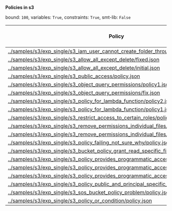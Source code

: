 
**Policies in s3**

bound: `100`, variables: `True`, constraints: `True`, smt-lib: `False`

|Policy|SAT/UNSAT|Solve Time (ms)|lg(tuple)|Count Time (ms)|lg(principal)|lg(action)|lg(resource)|
|-|-|-|-|-|-|-|-|
|[../samples/s3/exp_single/s3_iam_user_cannot_create_folder_through_console/policy.json](../samples/s3/exp_single/s3_iam_user_cannot_create_folder_through_console/policy.json)|SAT|1775.81|2497.000000021498|166.525|0.0|6.507794640198696|696.0056465631412|
|[../samples/s3/exp_single/s3_allow_all_except_delete/fixed.json](../samples/s3/exp_single/s3_allow_all_except_delete/fixed.json)|SAT|1497.41|802.3275746580285|154.947|0.0|6.507794640198696|800.0056465631411|
|[../samples/s3/exp_single/s3_allow_all_except_delete/initial.json](../samples/s3/exp_single/s3_allow_all_except_delete/initial.json)|SAT|1597.76|630.5134412033399|123.167|0.0|6.507794640198696|624.0056465631411|
|[../samples/s3/exp_single/s3_public_access/policy.json](../samples/s3/exp_single/s3_public_access/policy.json)|SAT|477.729|1944.0169396894232|8.42006|800.0056465631411|0.0|544.0056465631412|
|[../samples/s3/exp_single/s3_object_query_permissions/policy1.json](../samples/s3/exp_single/s3_object_query_permissions/policy1.json)|SAT|2092.23|2497.000000021498|209.832|0.0|6.507794640198696|696.0056465631412|
|[../samples/s3/exp_single/s3_object_query_permissions/fix.json](../samples/s3/exp_single/s3_object_query_permissions/fix.json)|SAT|401.233|2.0|4.75475|0.0|1.0|0.0|
|[../samples/s3/exp_single/s3_policy_for_lambda_function/policy2.json](../samples/s3/exp_single/s3_policy_for_lambda_function/policy2.json)|SAT|541.07|657.5906090638623|6.21427|0.0|2.0|656.0056465631411|
|[../samples/s3/exp_single/s3_policy_for_lambda_function/policy1.json](../samples/s3/exp_single/s3_policy_for_lambda_function/policy1.json)|SAT|2742.11|574.5134412033399|108.694|0.0|6.507794640198696|568.0056465631411|
|[../samples/s3/exp_single/s3_restrict_access_to_certain_roles/policy.json](../samples/s3/exp_single/s3_restrict_access_to_certain_roles/policy.json)|SAT|436.887|638.5134412033399|30.3218|0.0|6.507794640198696|632.0056465631412|
|[../samples/s3/exp_single/s3_remove_permissions_individual_files/policy2.json](../samples/s3/exp_single/s3_remove_permissions_individual_files/policy2.json)|SAT|1508.26|2056.0169396894235|162.598|800.0056465631411|0.0|568.0056465631411|
|[../samples/s3/exp_single/s3_remove_permissions_individual_files/policy1.json](../samples/s3/exp_single/s3_remove_permissions_individual_files/policy1.json)|UNSAT|279.031|-|-|-|-|-|
|[../samples/s3/exp_single/s3_policy_failing_not_sure_why/policy.json](../samples/s3/exp_single/s3_policy_failing_not_sure_why/policy.json)|SAT|10176.6|1606.5190877664807|5320.98|800.0056465631411|6.507794640198696|800.0056465631411|
|[../samples/s3/exp_single/s3_bucket_policy_grant_read_specific_file_type/policy.json](../samples/s3/exp_single/s3_bucket_policy_grant_read_specific_file_type/policy.json)|SAT|364.769|1384.0112931262825|4.33175|800.0056465631411|0.0|584.0056465631411|
|[../samples/s3/exp_single/s3_policy_provides_programmatic_access/policy3.json](../samples/s3/exp_single/s3_policy_provides_programmatic_access/policy3.json)|SAT|7676.21|2497.000000021498|150.411|0.0|6.507794640198696|696.0056465631412|
|[../samples/s3/exp_single/s3_policy_provides_programmatic_access/policy2.json](../samples/s3/exp_single/s3_policy_provides_programmatic_access/policy2.json)|SAT|2044.33|2496.000000021498|145.166|0.0|6.507794640198696|696.0056465631412|
|[../samples/s3/exp_single/s3_policy_provides_programmatic_access/policy1.json](../samples/s3/exp_single/s3_policy_provides_programmatic_access/policy1.json)|SAT|838.454|6.539158811108032|82.5973|0.0|6.507794640198696|1.0|
|[../samples/s3/exp_single/s3_policy_public_and_principal_specific_permissions/policy.json](../samples/s3/exp_single/s3_policy_public_and_principal_specific_permissions/policy.json)|SAT|1118.64|1416.0112931262822|108.729|800.0056465631411|6.507794640198696|616.0056465631411|
|[../samples/s3/exp_single/s3_sos_bucket_policy_problem/policy.json](../samples/s3/exp_single/s3_sos_bucket_policy_problem/policy.json)|SAT|658340|2079.874920684887|123359|800.0056465631411|7.857980995127572|632.0056465631412|
|[../samples/s3/exp_single/s3_policy_or_condition/policy.json](../samples/s3/exp_single/s3_policy_or_condition/policy.json)|SAT|1369.23|2192.0169396894235|125.448|800.0056465631411|0.0|664.0056465631412|

